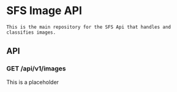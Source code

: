 # SFS Image API
```
This is the main repository for the SFS Api that handles and classifies images.
```
## API
### GET /api/v1/images
This is a placeholder
